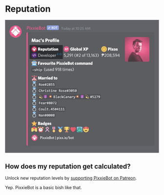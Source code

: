 # Reputation

![](../../.gitbook/assets/rep.jpg)

## How does my reputation get calculated?

Unlock new reputation levels by [supporting PixxieBot on Patreon](https://patreon.com/pixxiebot).

Yep. PixxieBot is a basic bish like that.
